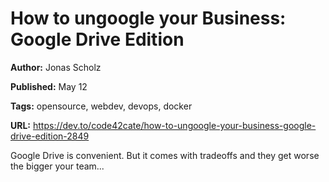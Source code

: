 # How to ungoogle your Business: Google Drive Edition

**Author:** Jonas Scholz

**Published:** May 12

**Tags:** opensource, webdev, devops, docker

**URL:** https://dev.to/code42cate/how-to-ungoogle-your-business-google-drive-edition-2849

Google Drive is convenient. But it comes with tradeoffs and they get worse the bigger your team...